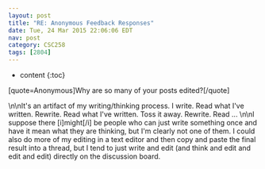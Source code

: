 ```yaml
---
layout: post
title: "RE: Anonymous Feedback Responses"
date: Tue, 24 Mar 2015 22:06:06 EDT
nav: post
category: CSC258
tags: [2804]
---
```


* content
{:toc}

[quote=Anonymous]Why are so many of your posts edited?[/quote]
<!-- more -->
<p>\n\nIt's an artifact of my writing/thinking process. I write. Read what I've written. Rewrite. Read what I've written. Toss it away. Rewrite. Read ... \n\nI suppose there [i]might[/i] be people who can just write something once and have it mean what they are thinking, but I'm clearly not one of them. I could also do more of my editing in a text editor and then copy and paste the final result into a thread, but I tend to just write and edit (and think and edit and edit and edit) directly on the discussion board.</p>
